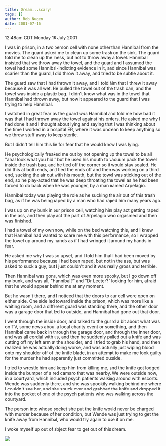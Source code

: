 ```yaml
---
title: Dream...scary!
tags: []
author: Rob Nugen
date: 2001-07-16
---
```


<title></title>
<p class=date>12:48am CDT Monday 16 July 2001</p>

<p class=dream>I was in prison, in a two person cell with none other
than Hannibal from the movies.  The guard asked me to clean up some
trash on the sink.  The guard told me to clean up the mess, but not to
throw away a towel.  Hannibal insisted that we throw away the towel,
and the guard and I assumed the towel had some Hannibal-indicting
evidence in it, and since Hannibal was scarier than the guard, I did
throw it away, and tried to be subtle about it.</p>

<p class=dream>The guard saw that I had thrown it away, and I told him
that I threw it away because it was all wet.  He pulled the towel out
of the trash can, and the towel was inside a plastic bag.  I didn't
know what was in the towel that Hannibal had thrown away, but now it
appeared to the guard that I was trying to help Hannibal.</p>

<p class=dream>I watched in great fear as the guard <em>was</em>
Hannibal and told me how bad it was that I had thrown away the towel
against his orders.  He asked me why I had done it and I thought about
lying and saying that I was thinking about the time I worked in a
hospital ER, where it was unclean to keep anything so we threw stuff
away to keep sterile.</p>

<p class=dream>But I didn't tell him this lie for fear that he would
know I was lying.</p>

<p class=dream>He psychologically freaked me out by not opening up
the towel to be all "aha! look what you hid." but he used his mouth to
vacuum pack the towel inside the trash bag. and he tied off the
corner so it would stay sealed.  He did this at both ends, and tied
the ends off and then was working on a third end, sucking the air out
with his mouth, but the towel was sticking out of the end, so he
play-acted that he was deep throating the towel as he had been forced
to do back when he was younger, by a man named Arpelagio.</p>

<p class=dream>Hannibal today was playing the role as he sucking the
air out of this trash bag, as if he was being raped by a man who had
raped him many years ago.</p>

<p class=dream>I was up on my bunk in our prison cell, watching him
play act getting raped in the ass, and then play act the part of
Arpelagio who orgasmed and then was finished.</p>

<p class=dream>I had a towel of my own now, while on the bed watching
this, and I knew that Hannibal had wanted to scare me with this
performance, so I wrapped the towel up around my hands as if I had
wringed it around my hands in fear.</p>

<p class=dream>He asked me why I was so upset, and I told him that I
had been moved by his performance because I had been raped, but not in
the ass, but was asked to suck a guy, but I just couldn't and it was
really gross and terrible.</p>

<p class=dream>Then Hannibal was gone, which was even more spooky, but
I go down off my bunk, and was all, "Hannibal?" and "Dr Lecter?"
looking for him, afraid that he would appear behind me at any
moment.</p>

<p class=dream>But he wasn't there, and I noticed that the doors to
our cell were open on either side.  One side led toward inside the
prison, which was more like a waiting room, and a different guard was
standing there, and the other door was a garage door that led to
outside, and Hannibal had gone out that door.</p>

<p class=dream>I went through the inside door, and talked to the guard
a bit about what was on TV, some news about a local charity event or
something, and then Hannibal came back in through the garage door, and
through the inner door, and was all cordial with us, and then he
suddenly pulled out a knife and was cutting off my left arm at the
shoulder, and I tried to grab his hand, and then realized he was
actually doing worse, and was actually just wiping blood onto my
shoulder off of the knife blade, in an attempt to make me look guilty
for the murder he had apparently just committed outside.</p>

<p class=dream>I tried to wrestle him and keep him from killing me,
and the knife got lodged inside the bumper of a red camaro that was
nearby.  We were outside now, in a courtyard, which included psych
patients walking around with escorts.  Wende was suddenly there, and
she was spookily walking behind me where I couldn't see her, and she
snuck over and grabbed the knife and dropped it into the pocket of one
of the psych patients who was walking across the courtyard.</p>

<p class=dream>The person into whose pocket she put the knife would
never be charged with murder because of her condition, but Wende was
just trying to get the knife away from Hannibal, who would try again
to use it on me.</p>

<p class=dream>I woke myself up out of abject fear to get out of this
dream.</p>

<p><img src='/images/rob/wL-ROB.gif'/></p>

